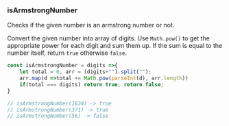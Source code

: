 ### isArmstrongNumber

Checks if the given number is an armstrong number or not.

Convert the given number into array of digits. Use `Math.pow()` to get the appropriate power for each digit and sum them up. If the sum is equal to the number itself, return `true` otherwise `false`.

```js
const isArmstrongNumber = digits =>{
	let total = 0, arr = (digits+"").split("");
	arr.map(d =>total += Math.pow(parseInt(d), arr.length))
	if(total === digits) return true; return false;
}

// isArmstrongNumber(1634) -> true
// isArmstrongNumber(371) -> true
// isArmstrongNumber(56) -> false
```
